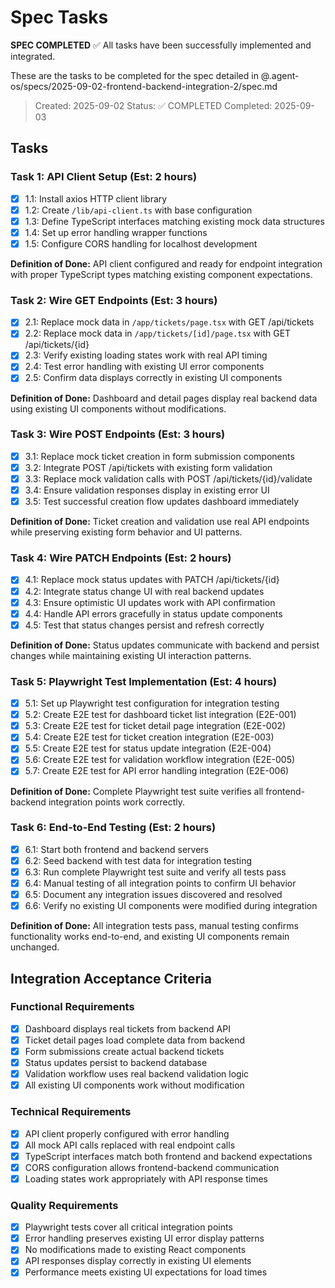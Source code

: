 # Spec Tasks

**SPEC COMPLETED** ✅ All tasks have been successfully implemented and integrated.

These are the tasks to be completed for the spec detailed in @.agent-os/specs/2025-09-02-frontend-backend-integration-2/spec.md

> Created: 2025-09-02
> Status: ✅ COMPLETED
> Completed: 2025-09-03

## Tasks

### Task 1: API Client Setup (Est: 2 hours)
- [x] 1.1: Install axios HTTP client library
- [x] 1.2: Create `/lib/api-client.ts` with base configuration
- [x] 1.3: Define TypeScript interfaces matching existing mock data structures
- [x] 1.4: Set up error handling wrapper functions
- [x] 1.5: Configure CORS handling for localhost development

**Definition of Done:** API client configured and ready for endpoint integration with proper TypeScript types matching existing component expectations.

### Task 2: Wire GET Endpoints (Est: 3 hours)
- [x] 2.1: Replace mock data in `/app/tickets/page.tsx` with GET /api/tickets
- [x] 2.2: Replace mock data in `/app/tickets/[id]/page.tsx` with GET /api/tickets/{id}
- [x] 2.3: Verify existing loading states work with real API timing
- [x] 2.4: Test error handling with existing UI error components
- [x] 2.5: Confirm data displays correctly in existing UI components

**Definition of Done:** Dashboard and detail pages display real backend data using existing UI components without modifications.

### Task 3: Wire POST Endpoints (Est: 3 hours)
- [x] 3.1: Replace mock ticket creation in form submission components
- [x] 3.2: Integrate POST /api/tickets with existing form validation
- [x] 3.3: Replace mock validation calls with POST /api/tickets/{id}/validate
- [x] 3.4: Ensure validation responses display in existing error UI
- [x] 3.5: Test successful creation flow updates dashboard immediately

**Definition of Done:** Ticket creation and validation use real API endpoints while preserving existing form behavior and UI patterns.

### Task 4: Wire PATCH Endpoints (Est: 2 hours)
- [x] 4.1: Replace mock status updates with PATCH /api/tickets/{id}
- [x] 4.2: Integrate status change UI with real backend updates
- [x] 4.3: Ensure optimistic UI updates work with API confirmation
- [x] 4.4: Handle API errors gracefully in status update components
- [x] 4.5: Test that status changes persist and refresh correctly

**Definition of Done:** Status updates communicate with backend and persist changes while maintaining existing UI interaction patterns.

### Task 5: Playwright Test Implementation (Est: 4 hours)
- [x] 5.1: Set up Playwright test configuration for integration testing
- [x] 5.2: Create E2E test for dashboard ticket list integration (E2E-001)
- [x] 5.3: Create E2E test for ticket detail page integration (E2E-002)
- [x] 5.4: Create E2E test for ticket creation integration (E2E-003)
- [x] 5.5: Create E2E test for status update integration (E2E-004)
- [x] 5.6: Create E2E test for validation workflow integration (E2E-005)
- [x] 5.7: Create E2E test for API error handling integration (E2E-006)

**Definition of Done:** Complete Playwright test suite verifies all frontend-backend integration points work correctly.

### Task 6: End-to-End Testing (Est: 2 hours)
- [x] 6.1: Start both frontend and backend servers
- [x] 6.2: Seed backend with test data for integration testing
- [x] 6.3: Run complete Playwright test suite and verify all tests pass
- [x] 6.4: Manual testing of all integration points to confirm UI behavior
- [x] 6.5: Document any integration issues discovered and resolved
- [x] 6.6: Verify no existing UI components were modified during integration

**Definition of Done:** All integration tests pass, manual testing confirms functionality works end-to-end, and existing UI components remain unchanged.

## Integration Acceptance Criteria

### Functional Requirements
- [x] Dashboard displays real tickets from backend API
- [x] Ticket detail pages load complete data from backend
- [x] Form submissions create actual backend tickets
- [x] Status updates persist to backend database
- [x] Validation workflow uses real backend validation logic
- [x] All existing UI components work without modification

### Technical Requirements
- [x] API client properly configured with error handling
- [x] All mock API calls replaced with real endpoint calls
- [x] TypeScript interfaces match both frontend and backend expectations
- [x] CORS configuration allows frontend-backend communication
- [x] Loading states work appropriately with API response times

### Quality Requirements
- [x] Playwright tests cover all critical integration points
- [x] Error handling preserves existing UI error display patterns
- [x] No modifications made to existing React components
- [x] API responses display correctly in existing UI elements
- [x] Performance meets existing UI expectations for load times
